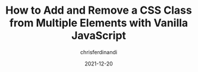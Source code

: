 ---
author: chrisferdinandi
date: 2021-12-20
tags:
  - css
  - javascript
target_url: https://gomakethings.com/how-to-add-and-remove-a-css-class-from-multiple-elements-with-vanilla-javascript/
title: How to Add and Remove a CSS Class from Multiple Elements with Vanilla JavaScript
---